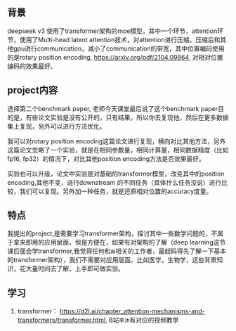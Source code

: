 ## 背景

deepseek v3 使用了transformer架构的moe模型，其中一个环节，attention环节，使用了Multi-head latent attention技术，对attention进行压缩，压缩后和其他gpu进行communication，减小了communication的带宽，其中位置编码使用的是rotary position encoding, <https://arxiv.org/pdf/2104.09864>, 对相对位置编码的效果最好。

## project内容

选择第二个benchmark paper, 老师今天课堂最后说了这个benchmark paper目的是，有些论文实验是没有公开的，只有结果，所以你去复现他，然后在更多数据集上复现，另外可以进行方法优化。

我可以对rotary position encoding这篇论文进行复现，横向对比其他方法，另外这篇论文忽略了一个实验，就是在相同参数量，相同计算量，相同数据精度（比如fp16, fp32）的情况下，对比其他position encoding方法是否效果最好。

实验也可以升级，论文中实验是对基础的transformer模型，改变其中的position encoding,其他不变，进行downstream 的不同任务（具体什么任务没说）进行比较，我们可以复现。另外加一种任务，就是还原相对位置的accuracy度量。

## 特点

我提出的project,是需要学习transformer架构，探讨其中一些数学问题的，不属于拿来即用的应用层面，但是方便在，如果有对架构的了解（deep learning这节课后面会学transformer,我觉得任何和ai相关的工作者，最起码得先了解一下基本的transformer架构），我们不需要对应用层面，比如医学，生物学，这些背景知识，花大量时间去了解，上手即可做实验。

## 学习

1. transformer： <https://d2l.ai/chapter_attention-mechanisms-and-transformers/transformer.html>, B站`李沐`有对应的视频教学

